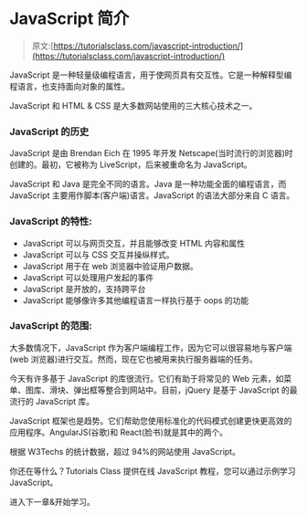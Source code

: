 # JavaScript 简介

> 原文:[https://tutorialsclass.com/javascript-introduction/](https://tutorialsclass.com/javascript-introduction/)

JavaScript 是一种轻量级编程语言，用于使网页具有交互性。它是一种解释型编程语言，也支持面向对象的属性。

JavaScript 和 HTML & CSS 是大多数网站使用的三大核心技术之一。

### JavaScript 的历史

JavaScript 是由 Brendan Eich 在 1995 年开发 Netscape(当时流行的浏览器)时创建的。最初，它被称为 LiveScript，后来被重命名为 JavaScript。

JavaScript 和 Java 是完全不同的语言。Java 是一种功能全面的编程语言，而 JavaScript 主要用作脚本(客户端)语言。JavaScript 的语法大部分来自 C 语言。

### JavaScript 的特性:

*   JavaScript 可以与网页交互，并且能够改变 HTML 内容和属性
*   JavaScript 可以与 CSS 交互并操纵样式。
*   JavaScript 用于在 web 浏览器中验证用户数据。
*   JavaScript 可以处理用户发起的事件
*   JavaScript 是开放的，支持跨平台
*   JavaScript 能够像许多其他编程语言一样执行基于 oops 的功能

### JavaScript 的范围:

大多数情况下，JavaScript 作为客户端编程工作，因为它可以很容易地与客户端(web 浏览器)进行交互。然而，现在它也被用来执行服务器端的任务。

今天有许多基于 JavaScript 的库很流行。它们有助于将常见的 Web 元素，如菜单、图库、滑块、弹出框等整合到网站中。目前，jQuery 是基于 JavaScript 的最流行的 JavaScript 库。

JavaScript 框架也是趋势。它们帮助您使用标准化的代码模式创建更快更高效的应用程序。AngularJS(谷歌)和 React(脸书)就是其中的两个。

根据 W3Techs 的统计数据，超过 94%的网站使用 JavaScript。

你还在等什么？Tutorials Class 提供在线 JavaScript 教程，您可以通过示例学习 JavaScript。

进入下一章&开始学习。